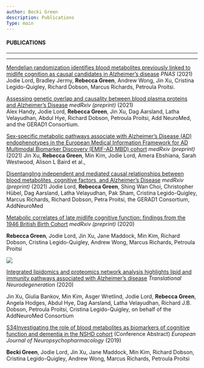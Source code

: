 ```yaml
---
author: Becki Green
description: Publications
Type: main
---
```

#### PUBLICATIONS
*****************
*****************
[Mendelian randomization identifies blood metabolites previously linked to midlife cognition as causal candidates in Alzheimer’s disease](https://www.pnas.org/content/118/16/e2009808118.short) _PNAS_ (2021)
Jodie Lord, Bradley Jermy, **Rebecca Green**, Andrew Wong, Jin Xu, Cristina Legido-Quigley, Richard Dobson, Marcus Richards, Petroula Proitsi.

[Assessing genetic overlap and causality between blood plasma proteins and Alzheimer’s Disease](https://www.medrxiv.org/content/10.1101/2021.04.21.21255751v1.article-info) _medRxiv (preprint)_ (2021)  
Alex Handy, Jodie Lord, **Rebecca Green**, Jin Xu, Dag Aarsland, Latha Velayudhan, Abdul Hye, Richard Dobson, Petroula Proitsi, Add NeuroMed, and the GERAD1 Consortium.

[Sex-specific metabolic pathways associate with Alzheimer’s Disease (AD) endophenotypes in the European Medical Information Framework for AD Multimodal Biomarker Discovery (EMIF-AD MBD) cohort](https://www.medrxiv.org/content/10.1101/2021.04.06.21254535v1) _medRxiv (preprint)_ (2021)
Jin Xu, **Rebecca Green**, Min Kim, Jodie Lord, Amera Ebshiana, Sarah Westwood, Alison L Baird et al., 

[Disentangling independent and mediated causal relationships between blood metabolites, cognitive factors, and Alzheimer’s Disease](https://www.medrxiv.org/content/10.1101/2021.02.12.21251409v1) _medRxiv (preprint)_ (2021)
Jodie Lord, **Rebecca Green**, Shing Wan Choi, Christopher Hübel, Dag Aarsland, Latha Velayudhan, Pak Sham, Cristina Legido-Quigley, Marcus Richards, Richard Dobson, Petra Proitsi, the GERAD1 Consortium, AddNeuroMed

[Metabolic correlates of late midlife cognitive function: findings from the 1946 British Birth Cohort](https://www.medrxiv.org/content/10.1101/2020.11.23.20236463v3) _medRxiv (preprint)_ (2020)

**Rebecca Green**, Jodie Lord, Jin Xu, Jane Maddock, Min Kim, Richard Dobson, Cristina Legido-Quigley, Andrew Wong, Marcus Richards, Petroula Proitsi

![](/work/workflow.png)



[Integrated lipidomics and proteomics network analysis highlights lipid and immunity pathways associated with Alzheimer’s disease](https://link.springer.com/epdf/10.1186/s40035-020-00215-0?sharing_token=rDhcqrDwxHpPr9KVQnNAQm_BpE1tBhCbnbw3BuzI2RMack7kbujqP_X-ofWsx-46ldfN8uNgddF6WQJfINxSB6Wsva1Vqwae_tqTdQl2TrKHAl08e7-qKVWzx4Ae986dEAZF2P308PiyisWZpKP16t2NcjKBdygtKOfwRVD1Nno%3D) _Translational Neurodegeneration_ (2020)

Jin Xu, Giulia Bankov, Min Kim, Asger Wretlind, Jodie Lord, **Rebecca Green**, Angela Hodges, Abdul Hye, Dag Aarsland, Latha Velayudhan, Richard J.B. Dobson, Petroula Proitsi, Cristina Legido-Quigley, on behalf of the AddNeuroMed Consortium 


[S34Investigating the role of blood metabolites as biomarkers of cognitive function and dementia in the NSHD cohort](https://doi.org/10.1016/j.euroneuro.2019.08.035) (Conference Abstract) _European Journal of Neuropsychopharmacology_ (2019)

**Becki Green**, Jodie Lord, Jin Xu, Jane Maddock, Min Kim, Richard Dobson, Cristina Legido-Quigley, Andrew Wong, Marcus Richards, Petroula Proitsi
